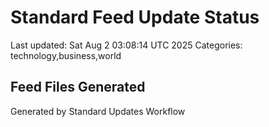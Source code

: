 # Standard Feed Update Status
Last updated: Sat Aug  2 03:08:14 UTC 2025
Categories: technology,business,world

## Feed Files Generated

Generated by Standard Updates Workflow
